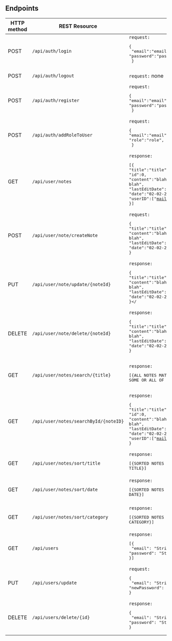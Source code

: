  ## Endpoints

| HTTP method | REST Resource                         |                                                                                                                                                                                                                                                            | Comment                                                                                |
|-------------|---------------------------------------| ---------------------------------------------------------------------------------------------------------------------------------------------------------------------------------------------------------------------------------------------------------- |----------------------------------------------------------------------------------------|
| POST        | `/api/auth/login`                     | `request:` <br><pre lang="json">{&#13; "email":"email",&#13; "password":"password"&#13;  }</pre>                                                                                                                   | Login(Token in response) (user access)                                                 |
| POST        | `/api/auth/logout`                    | `request:` none                                                                                                                                                                                                                                            | Logout  (user access)                                                                  |
| POST        | `/api/auth/register`                  | `request:` <br><pre lang="json">{&#13;"email":"email",&#13; "password":"password",&#13; }</pre>                                                                                                                                                            | Register new user (user access)                                                        |
| POST        | `/api/auth/addRoleToUser`             | `request:` <br><pre lang="json">{&#13;"email":"email",&#13;"role":"role",&#13; }</pre>                                                                                                                                                                     | Add a role to a user                                                                   |
| GET         | `/api/user/notes`                     | `response:` <br><pre lang="json">[{&#13;"title":"title",&#13;"id":0,&#13;"content":"blahblahblah blah",&#13;"lastEditDate":"12-12-2012",&#13;"date":"02-02-2002",&#13;"userID":["mail@mail.com"],&#13;}]</pre>                                             | Get all notes belonging to the user that belongs to authentication token (user access) |
| POST        | `/api/user/note/createNote`           | `request:` <br><pre lang="json">{&#13;"title":"title",&#13;"content":"blahblahblah blah",&#13;"lastEditDate":"12-12-2012",&#13;"date":"02-02-2002",&#13;}</pre>                                                                                            | Create a new note and adds current logged in user as userID (user access)              |
| PUT         | `/api/user/note/update/{noteId}`      | `response:` <br><pre lang="json">{&#13;"title":"title",&#13;"content":"blahblahblah blah",&#13;"lastEditDate":"12-12-2012",&#13;"date":"02-02-2002",&#13;}</ | can only update title and content!                                                     |
| DELETE      | `/api/user/note/delete/{noteId}`      | `response:` <br><pre lang="json">{&#13;"title":"title",&#13;"content":"blahblahblah blah",&#13;"lastEditDate":"12-12-2012",&#13;"date":"02-02-2002",&#13;}</pre>                                                                                            | delete note belonging to logged in user (user access)                                  
| GET         | `/api/user/notes/search/{title}`      | `response:` <br><pre lang="json">[{ALL NOTES MATCHING SOME OR ALL OF TITLE}]</pre> | Retrieve all notes matching some or all of title                                       |
| GET         | `/api/user/notes/searchById/{noteID}` | `response:` <br><pre lang="json">{&#13;"title":"title",&#13;"id":0,&#13;"content":"blahblahblah blah",&#13;"lastEditDate":"12-12-2012",&#13;"date":"02-02-2002",&#13;"userID":["mail@mail.com"],&#13;}</pre>                                               | Get *a* note belonging to the user that belongs to authentication token (user access)  |x$x 
| GET         | `/api/user/notes/sort/title`          | `response:` <br><pre lang="json">[{SORTED NOTES BY TITLE}]</pre>                                                                                                                                                                                           | sort by title alphabeticly                                                             |
| GET         | `/api/user/notes/sort/date`           | `response:` <br><pre lang="json">[{SORTED NOTES BY DATE}]</pre>                                                                                                                                                                                            | Retreive sorted notes by date (user access)                                            |
| GET         | `/api/user/notes/sort/category`       | `response:` <br><pre lang="json">[{SORTED NOTES BY CATEGORY}]</pre>                                                                                                                                                                                        | Retreive sorted notes by category (user access)                                        |
| GET         | `/api/users`                          | `response:` <br><pre lang="json">[{&#13; "email": "String",&#13; "password": "String",&#13;}]</pre>                               | Retrive all users (admin access)                                                       |
| PUT         | `/api/users/update`                   | `request:` <br><pre lang="json">{&#13;  "email": "String",&#13;  "newPassword": "String"&#13;}</pre>                                                                                                                                                       | update a user  (admin access)                                                          |
| DELETE      | `/api/users/delete/{id}`              | `response:` <br><pre lang="json">{&#13; "email": "String",&#13; "password": "String",&#13;}</pre>                                            |

